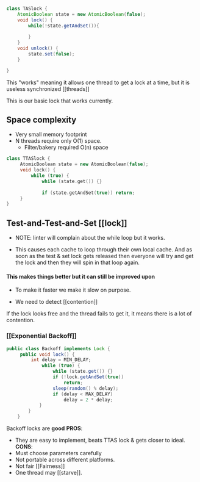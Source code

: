 

```java

class TASlock {
	AtomicBoolean state = new AtomicBoolean(false);
	void lock() {
		while(!state.getAndSet()){
			
		}
	}
	void unlock() {
		state.set(false);
	}

}
```


This "works" meaning it allows one thread to get a lock at a time, but it is useless synchronized [[threads]] 


This is our basic lock that works currently.

## Space complexity
- Very small memory footprint
- N threads require only O(1) space.
	- Filter/bakery required O(n) space


```cpp
class TTASlock {
	 AtomicBoolean state = new AtomicBoolean(false);
	 void lock() {
		 while (true) {
			 while (state.get()) {}
			 
			 if (state.getAndSet(true)) return;
	 }
}

```

## Test-and-Test-and-Set [[lock]]


* NOTE: linter will complain about the while loop but it works.

- This causes each cache to loop through their own local cache. And as soon as the test & set lock gets released then everyone will try and get the lock and then they will spin in that loop again.

#### This makes things better but it can still be improved upon

* To make it faster we make it slow on purpose.

- We need to detect [[contention]]

If the lock looks free and the thread fails to get it, it means there is a lot of contention.



### [[Exponential Backoff]]


```java
public class Backoff implements Lock {
	 public void lock() {
		 int delay = MIN_DELAY;
			 while (true) {
				 while (state.get()) {}
				 if (!lock.getAndSet(true))
					 return;
				 sleep(random() % delay);
				 if (delay < MAX_DELAY)
					 delay = 2 * delay;
			}
		}
	}
```


Backoff locks are **good**
**PROS**:
- They are easy to implement, beats TTAS lock & gets closer to ideal.
**CONS**:
- Must choose parameters carefully
- Not portable across different platforms.
- Not fair [[Fairness]]
- One thread may [[starve]].